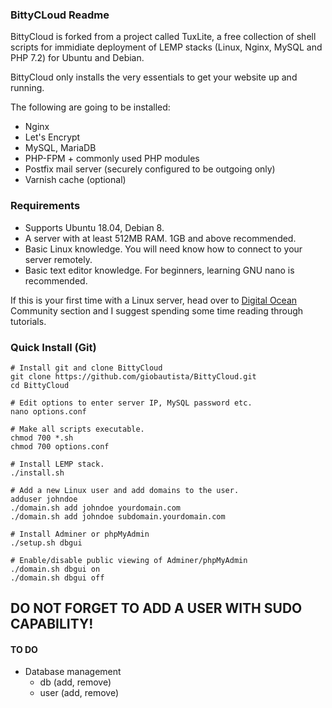 ### BittyCLoud Readme

BittyCloud is forked from a project called TuxLite, a free collection of shell scripts for immidiate deployment of LEMP stacks (Linux, Nginx, MySQL and PHP 7.2) for Ubuntu and Debian.

BittyCloud only installs the very essentials to get your website up and running.

The following are going to be installed:

-   Nginx
-   Let's Encrypt
-   MySQL, MariaDB
-   PHP-FPM + commonly used PHP modules
-   Postfix mail server (securely configured to be outgoing only)
-   Varnish cache (optional)

### Requirements

-   Supports Ubuntu 18.04, Debian 8.
-   A server with at least 512MB RAM. 1GB and above recommended.
-   Basic Linux knowledge. You will need know how to connect to your server remotely.
-   Basic text editor knowledge. For beginners, learning GNU nano is recommended.

If this is your first time with a Linux server, head over to [Digital Ocean](https://m.do.co/c/1eb2baff1acd) Community section and I suggest spending some time reading through tutorials.

### Quick Install (Git)

    # Install git and clone BittyCloud
    git clone https://github.com/giobautista/BittyCloud.git
    cd BittyCloud

    # Edit options to enter server IP, MySQL password etc.
    nano options.conf

    # Make all scripts executable.
    chmod 700 *.sh
    chmod 700 options.conf

    # Install LEMP stack.
    ./install.sh

    # Add a new Linux user and add domains to the user.
    adduser johndoe
    ./domain.sh add johndoe yourdomain.com
    ./domain.sh add johndoe subdomain.yourdomain.com

    # Install Adminer or phpMyAdmin
    ./setup.sh dbgui

    # Enable/disable public viewing of Adminer/phpMyAdmin
    ./domain.sh dbgui on
    ./domain.sh dbgui off

## DO NOT FORGET TO ADD A USER WITH SUDO CAPABILITY!

#### TO DO
- Database management
    + db (add, remove)
    + user (add, remove)
    
####
